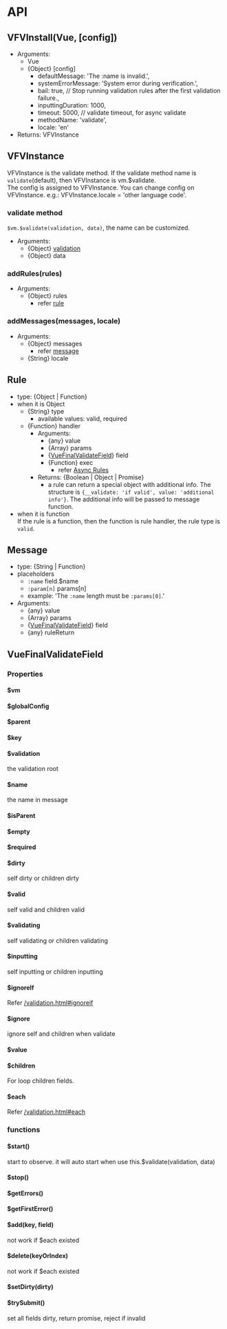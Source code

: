 # API
## VFVInstall(Vue, [config])
* Arguments:
  * Vue
  * {Object} [config]
    * defaultMessage: 'The :name is invalid.',
    * systemErrorMessage: 'System error during verification.',
    * bail: true, // Stop running validation rules after the first validation failure.,
    * inputtingDuration: 1000,
    * timeout: 5000, // validate timeout, for async validate
    * methodName: 'validate',
    * locale: 'en'
* Returns: VFVInstance
## VFVInstance
VFVInstance is the validate method. If the validate method name is `validate`(default), then VFVInstance is vm.$validate.   
The config is assigned to VFVInstance. You can change config on VFVInstance. e.g.: VFVInstance.locale = 'other language code'.
### validate method
`$vm.$validate(validation, data)`, the name can be customized.
* Arguments:
  * {Object} [validation](/validation.html)
  * {Object} data
### addRules(rules)
* Arguments:
  * {Object} rules
    * refer [rule](#rule)
### addMessages(messages, locale)
* Arguments:
  * {Object} messages
    * refer [message](#message)
  * {String} locale
## Rule
  * type: {Object | Function}
  * when it is Object
    * {String} type
      * available values: valid, required
    * {Function} handler
      * Arguments:
        * {any} value
        * {Array} params
        * {[VueFinalValidateField](#vuefinalvalidatefield)} field
        * {Function} exec
          * refer [Async Rules](/async-rules.html)
      * Returns: {Boolean | Object | Promise}
        * a rule can return a special object with additional info. The structure is `{__validate: 'if valid', value: 'additional info'}`. The additional info will be passed to message function.
  * when it is function   
If the rule is a function, then the function is rule handler, the rule type is `valid`.

## Message
  * type: {String | Function}
  * placeholders
    * `:name` field.$name
    * `:param[n]` params[n]
    * example: 'The `:name` length must be `:params[0]`.'
  * Arguments:
    * {any} value
    * {Array} params
    * {[VueFinalValidateField](#vuefinalvalidatefield)} field
    * {any} ruleReturn

## VueFinalValidateField
### Properties
#### $vm
#### $globalConfig
#### $parent
#### $key
#### $validation
the validation root
#### $name
the name in message
#### $isParent
#### $empty
#### $required
#### $dirty
self dirty or children dirty
#### $valid
self valid and children valid
#### $validating
self validating or children validating
#### $inputting
self inputting or children inputting
#### $ignoreIf
Refer [/validation.html#ignoreif](/validation.html#ignoreif)
#### $ignore
ignore self and children when validate
#### $value
#### $children
For loop children fields.
#### $each
Refer [/validation.html#each](/validation.html#each)
### functions
#### $start()
start to observe. it will auto start when use this.$validate(validation, data)
#### $stop()
#### $getErrors()
#### $getFirstError()
#### $add(key, field)
not work if $each existed
#### $delete(keyOrIndex)
not work if $each existed
#### $setDirty(dirty)
#### $trySubmit()
set all fields dirty, return promise, reject if invalid
